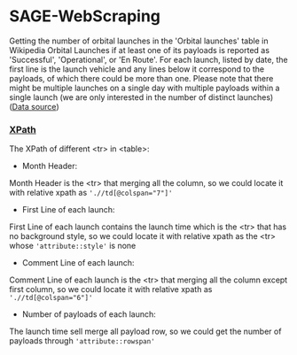 # SAGE-WebScraping
Getting the number of orbital launches in the 'Orbital launches' table in Wikipedia Orbital Launches if at least one of its payloads is reported as 'Successful', 'Operational', or 'En Route'. 
For each launch, listed by date, the first line is the launch vehicle and any lines below it correspond to the payloads, of which there could be more than one. Please note that there might be multiple launches on a single day with multiple payloads within a single launch (we are only interested in the number of distinct launches)([Data source](https://en.wikipedia.org/wiki/2019_in_spaceflight#Orbital_launches))

### [XPath](https://en.wikipedia.org/wiki/XPath)
The XPath of different \<tr\> in \<table\>:
- Month Header:

Month Header is the \<tr\> that merging all the column, so we could locate it with relative xpath as ```'.//td[@colspan="7"]'```
- First Line of each launch:

First Line of each launch contains the launch time which is the \<tr\> that has no background style, so we could locate it with relative xpath as the \<tr\> whose ```'attribute::style'``` is none
- Comment Line of each launch:

Comment Line of each launch is the \<tr\> that merging all the column except first column, so we could locate it with relative xpath as ```'.//td[@colspan="6"]'```
- Number of payloads of each launch:

The launch time sell merge all payload row, so we could get the number of payloads through ```'attribute::rowspan'```
